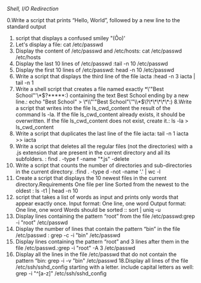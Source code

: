 *Shell, I/O Redirection*

0.Write a script that prints “Hello, World”, followed by a new line to the standard output
1. script that displays a confused smiley "(Ôo)'
2. Let's display a file: cat /etc/passwd
3. Display the content of /etc/passwd and /etc/hosts: cat /etc/passwd /etc/hosts
4. Display the last 10 lines of /etc/passwd :tail -n 10 /etc/passwd
5. Display the first 10 lines of /etc/passwd: head -n 10 /etc/passwd
6. Write a script that displays the third line of the file iacta :head -n 3 iacta | tail -n 1
7. Write a shell script that creates a file named exactly \*\\'"Best School"\'\\*$\?\*\*\*\*\*:) containing the text Best School ending by a new line.: echo "Best School" > \\\*\\\\"'\"Best School\"\\'"\\\\\*\$\\\?\\\*\\\*\\\*\\\*\\\*\:\)
8.Write a script that writes into the file ls_cwd_content the result of the command ls -la. If the file ls_cwd_content already exists, it should be overwritten. If the file ls_cwd_content does not exist, create it.: ls -la > ls_cwd_content
9. Write a script that duplicates the last line of the file iacta: tail -n 1 iacta >> iacta
10. Write a script that deletes all the regular files (not the directories) with a .js extension that are present in the current directory and all its subfolders. : find . -type f -name "*.js" -delete
11. Write a script that counts the number of directories and sub-directories in the current directory. :find . -type d -not -name '.' | wc -l
12. Create a script that displays the 10 newest files in the current directory.Requirements
One file per line
Sorted from the newest to the oldest
: ls -t1 | head -n 10
13.  script that takes a list of words as input and prints only words that appear exactly once.
Input format: One line, one word
Output format: One line, one word
Words should be sorted
:: sort | uniq -u
14. Display lines containing the pattern “root” from the file /etc/passwd:grep -i "root" /etc/passwd
15. Display the number of lines that contain the pattern “bin” in the file /etc/passwd : grep -c -i "bin" /etc/passwd
16. Display lines containing the pattern “root” and 3 lines after them in the file /etc/passwd.:grep -i "root" -A 3 /etc/passwd
17. Display all the lines in the file /etc/passwd that do not contain the pattern “bin: grep -i -v "bin" /etc/passwd
18.Display all lines of the file /etc/ssh/sshd_config starting with a letter.
include capital letters as well: grep -i "^[a-z]" /etc/ssh/sshd_config

